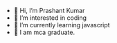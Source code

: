 - 👋 Hi, I’m Prashant Kumar
- 👀 I’m interested in coding
- 🌱 I’m currently learning javascript
- 🌱 I am mca graduate.

<!---
prashant-kumar96/prashant-kumar96 is a ✨ special ✨ repository because its `README.md` (this file) appears on your GitHub profile.
You can click the Preview link to take a look at your changes.
--->

